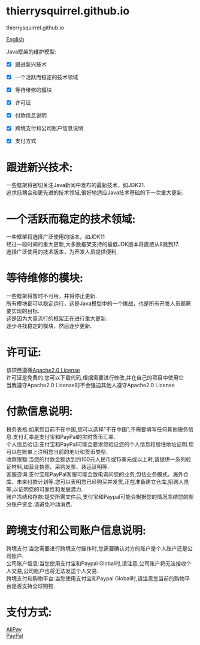 # thierrysquirrel.github.io

thierrysquirrel.github.io

[English](./README.md)

Java框架的维护模型:
- [x] 跟进新兴技术  
- [x] 一个活跃而稳定的技术领域  
- [x] 等待维修的模块  
- [x] 许可证  
- [x] 付款信息说明  
- [x] 跨境支付和公司账户信息说明  
- [x] 支付方式  


# 跟进新兴技术:
一些框架将密切关注Java新闻中发布的最新技术，如JDK21.  
追求低耦合和更先进的技术领域,很好地适应Java技术基础的下一次重大更新.  

# 一个活跃而稳定的技术领域:
一些框架将选择广泛使用的版本，如JDK11  
经过一段时间的重大更新,大多数框架支持的最低JDK版本将直接从8跳到17.  
选择广泛使用的技术版本，为开发人员提供便利.  

# 等待维修的模块:
一些框架将暂时不可用，并将停止更新.  
所有模块都可以稳定运行，这是Java模型中的一个挑战，也是所有开发人员都需要实现的目标.  
这是因为大量流行的框架正在进行重大更新.  
逐步寻找稳定的模块，然后逐步更新.  

# 许可证:
该项目遵循[Apache2.0 License](http://www.apache.org/licenses/)  
许可证是免费的.您可以下载代码,根据需要进行修改,并在自己的项目中使用它  
当我遵守Apache2.0 License时不会强迫其他人遵守Apache2.0 License  

# 付款信息说明:
税务表格:如果您目前不在中国,您可以选择"不在中国",不需要填写任何其他税务信息.支付汇率是支付宝和PayPal的实时货币汇率.  
个人信息验证:支付宝和PayPal可能会要求您验证您的个人信息和居住地址证明.您可以在账单上注明您当前的地址和货币类型.  
收款限额:当您的付款金额达到约100元人民币或15美元或以上时,请提供一系列验证材料,如营业执照、采购发票、装运证明等.  
客服咨询:支付宝和PayPal客服可能会致电询问您的业务,包括业务模式、海外仓库、未来付款计划等.您可以表明您已经购买并发货,正在准备建立仓库,招聘人员等,以证明您的可靠性和发展潜力.  
账户冻结和存款:提交所需文件后,支付宝和Paypal可能会根据您的情况冻结您的部分账户资金.请避免冲动消费.  

# 跨境支付和公司账户信息说明:
跨境支付:当您需要进行跨境支付操作时,您需要确认对方的账户是个人账户还是公司账户.  
公司账户信息:当您使用支付宝和Paypal Global时,请注意,公司账户将无法接收个人交易,公司账户也将无法发送个人交易.  
跨境支付和购物平台:当您使用支付宝和Paypal Global时,请注意您当前的购物平台是否支持全球购物.  

# 支付方式:
[AliPay](https://thierrysquirrel.github.io/alipay.jpg)  
[PayPal](https://paypal.me/thierrysquirrel)  

